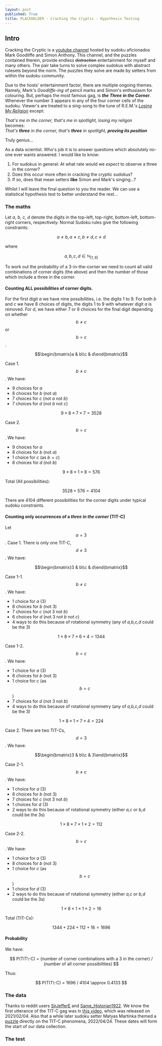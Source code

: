 ```yaml
---
layout: post
published: True
title: PLACEHOLDER - Cracking the Cryptic - Hypothesis Testing
---
```


## Intro

Cracking the Cryptic is a [youtube channel](https://www.youtube.com/@CrackingTheCryptic) hosted by sudoku aficionados Mark Goodliffe and Simon Anthony. This channel, and the puzzles contained therein, provide endless ~~distraction~~ entertainment for myself and many others. The pair take turns to solve complex sudokus with abstract rulesets beyond the norm. The puzzles they solve are made by setters from within the sudoku community.  

Due to the hosts' entertainment factor, there are multiple ongoing themes. Namely, Mark's _Goodliffe-ing_ of pencil marks and Simon's enthusiasm for colouring. But, perhaps the most famous gag, is **_the Three in the Corner_**. Whenever the number 3 appears in any of the four corner cells of the sudoku. Viewer's are treated to a sing-song to the tune of R.E.M.'s [_Losing My Religion_](https://www.youtube.com/watch?v=xwtdhWltSIg) except:  

_That's me in the corner, that's me in spotlight, losing my religon_  
becomes:  
_That's **three** in the corner, that's **three** in spotlight, **proving its position**_  

Truly genius...  

As a data scientist. Who's job it is to answer questions which absolutely no-one ever wants answered. I would like to know:
1. For sudokus in general: At what rate would we _expect_ to observe a three in the corner?
2. Does this occur more often in cracking the cryptic sudokus?
3. If so, does that mean setters **like** Simon and Mark's singing...?

Whilst I will leave the final question to you the reader. We can use a statistical hypothesis test to better understand the rest...  

### The maths

Let _a, b, c, d_ denote the digits in the top-left, top-right, bottom-left, bottom-right corners, respectively. Normal Sudoku rules give the following constraints:  

$$ a \ne b, a \ne c, b \ne d, c \ne d $$  

where  

$$ a,b,c,d \in \mathbb{N}_{[1,9]} $$  

To work out the probability of a 3-in-the-corner we need to count all valid combinations of corner digits (the above) and then the number of those which include a three in the corner.

#### Counting ALL possibilities of corner digits.
For the first digit _a_ we have nine possibilities, i.e. the digits 1 to 9. For both _b_ and _c_ we have 8 choices of digits, the digits 1 to 9 with whatever digit _a_ is removed. For _d_, we have either 7 or 8 choices for the final digit depending on whether $$b \ne c$$ or $$b=c$$.  

$$\begin{bmatrix}a & b\\c & d\end{bmatrix}$$  

Case 1. $$b \ne c$$. We have:
- 9 choices for _a_
- 8 choices for _b_ (not _a_)
- 7 choices for _c_ (not _a_ not _b_)
- 7 choices for _d_ (not _b_ not _c_)

$$ 9 \times 8 \times 7 \times 7  = 3528 $$  

Case 2. $$b = c$$. We have:
- 9 choices for _a_
- 8 choices for _b_ (not _a_)
- 1 choice  for _c_ (as $b = c$)
- 8 choices for _d_ (not _b_)

$$ 9 \times 8 \times 1 \times 8  = 576 $$  

Total (All possibilities):

$$ 3528 + 576 = 4104 $$

There are 4104 different possibilities for the corner digits under typical sudoku constraints.

#### Counting only occurrences of a _three in the corner_ [TIT-C]
Let $$a=3$$. 
Case 1. There is only one TIT-C, $$d \ne 3$$. We have:

$$\begin{bmatrix}3 & b\\c & d\end{bmatrix}$$

Case 1-1. $$b \ne c$$. We have:
- 1 choice for _a_ (3)
- 8 choices for _b_ (not 3)
- 7 choices for _c_ (not 3 not _b_)
- 6 choices for _d_ (not 3 not _b_ not _c_)
- 4 ways to do this because of rotational symmetry (any of _a,b,c,d_ could be the 3)

$$ 1 \times 8 \times 7 \times 6 \times 4 = 1344 $$  

Case 1-2. $$b = c$$. We have:
- 1 choice for _a_ (3)
- 8 choices for _b_ (not 3)
- 1 choice for _c_ (as $$b = c$$)
- 7 choices for _d_ (not 3 not _b_)
- 4 ways to do this because of rotational symmetry (any of _a,b,c,d_ could be the 3)

$$ 1 \times 8 \times 1 \times 7 \times 4 = 224 $$  

Case 2. There are two TIT-Cs, $$d = 3$$. We have:

$$\begin{bmatrix}3 & b\\c & 3\end{bmatrix}$$

Case 2-1. $$b \ne c$$. We have:
- 1 choice for _a_ (3)
- 8 choices for _b_ (not 3)
- 7 choices for _c_ (not 3 not _b_)
- 1 choices for _d_ (3)
- 2 ways to do this because of rotational symmetry (either _a,c_ or _b,d_ could be the 3s)

$$ 1 \times 8 \times 7 \times 1 \times 2 = 112 $$  

Case 2-2. $$b = c$$. We have:
- 1 choice for _a_ (3)
- 8 choices for _b_ (not 3)
- 1 choice for _c_ (as $$b = c$$)
- 1 choice for _d_ (3)
- 2 ways to do this because of rotational symmetry (either _a,c_ or _b,d_ could be the 3s)

$$ 1 \times 8 \times 1 \times 1 \times 2 = 16 $$  

Total (TIT-Cs):  

$$ 1344 + 224 + 112 + 16 = 1696 $$

#### Probability
We have:  

$$ P(TIT\-C) = (number of corner combinations with a  3 in the corner) / (number of all corner possibilities) $$  

Thus:  

$$ P(TIT\-C) = 1696 / 4104 \approx 0.4133 $$



### The data

Thanks to reddit users [SirJefferE](https://www.reddit.com/r/crackingthecryptic/comments/10fnp0m/3_in_the_corner_cracking_the_cryptic_origin/j4yaoie/?utm_source=share&utm_medium=web3x&utm_name=web3xcss&utm_term=1&utm_content=share_button) and [Same_Historian1922](https://www.reddit.com/r/crackingthecryptic/comments/rwbh8c/does_anyone_know_how_the_3_in_the_corner_meme/jvvnpoc/?utm_source=share&utm_medium=web3x&utm_name=web3xcss&utm_term=1&utm_content=share_button). We know the first utterance of the TIT-C gag was in [this video](https://www.youtube.com/watch?v=_NUlaltMzYY), which was released on 2021/02/04. Also that a while later sudoku setter Matyas Martinka themed a [puzzle](https://www.youtube.com/watch?v=PK3RWVx3tpk) directly on the TIT-C phenomena, 2022/04/24. These dates will form the start of our data collection.



### The test